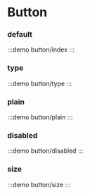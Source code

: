 # Button

### default

:::demo
button/index
:::

### type

:::demo
button/type
:::

### plain

:::demo
button/plain
:::

### disabled

:::demo
button/disabled
:::

### size

:::demo
button/size
:::

